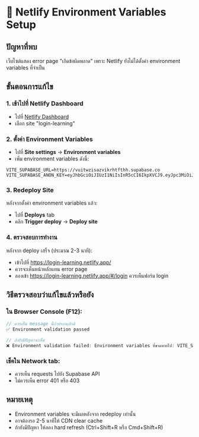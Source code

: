 # 🚀 Netlify Environment Variables Setup

## ปัญหาที่พบ
เว็บไซต์แสดง error page "เกิดข้อผิดพลาด" เพราะ Netlify ยังไม่ได้ตั้งค่า environment variables ที่จำเป็น

## ขั้นตอนการแก้ไข

### 1. เข้าไปที่ Netlify Dashboard
- ไปที่ [Netlify Dashboard](https://app.netlify.com/)
- เลือก site "login-learning"

### 2. ตั้งค่า Environment Variables
- ไปที่ **Site settings** → **Environment variables**
- เพิ่ม environment variables ดังนี้:

```
VITE_SUPABASE_URL=https://vuitwzisazvikrhtfthh.supabase.co
VITE_SUPABASE_ANON_KEY=eyJhbGciOiJIUzI1NiIsInR5cCI6IkpXVCJ9.eyJpc3MiOiJzdXBhYmFzZSIsInJlZiI6InZ1aXR3emlzYXp2aWtyaHRmdGhoIiwicm9sZSI6ImFub24iLCJpYXQiOjE3NTEzOTU4ODIsImV4cCI6MjA2Njk3MTg4Mn0.VXCqythCUualJ7S9jVvnQUYe9BKnfMvbihtZT5c3qyE
```

### 3. Redeploy Site
หลังจากตั้งค่า environment variables แล้ว:
- ไปที่ **Deploys** tab
- คลิก **Trigger deploy** → **Deploy site**

### 4. ตรวจสอบการทำงาน
หลังจาก deploy เสร็จ (ประมาณ 2-3 นาที):
- เข้าไปที่ https://login-learning.netlify.app/
- ควรจะเห็นหน้าหลักแทน error page
- ลองเข้า https://login-learning.netlify.app/#/login ควรเห็นฟอร์ม login

## วิธีตรวจสอบว่าแก้ไขแล้วหรือยัง

### ใน Browser Console (F12):
```javascript
// ควรเห็น message นี้ถ้าทำงานปกติ
✅ Environment validation passed

// ถ้ายังมีปัญหาจะเห็น
❌ Environment validation failed: Environment variables ที่ขาดหายไป: VITE_SUPABASE_URL, VITE_SUPABASE_ANON_KEY
```

### เช็คใน Network tab:
- ควรเห็น requests ไปยัง Supabase API
- ไม่ควรเห็น error 401 หรือ 403

## หมายเหตุ
- Environment variables จะมีผลหลังจาก redeploy เท่านั้น
- อาจต้องรอ 2-5 นาทีให้ CDN clear cache
- ถ้ายังมีปัญหา ให้ลอง hard refresh (Ctrl+Shift+R หรือ Cmd+Shift+R)